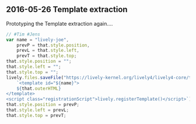 ## 2016-05-26 Template extraction

Prototyping the Template extraction again.... 

```javascript
// #Tim #Jens
var name = "lively-joe",
	prevP = that.style.position,
	prevL = that.style.left,
	prevT = that.style.top;
that.style.position = "";
that.style.left = "";
that.style.top = "";
lively.files.saveFile("https://lively-kernel.org/lively4/lively4-core/templates/" + name + ".html",
	`<template id="${name}">
	${that.outerHTML} 
</template>
<script class="registrationScript">lively.registerTemplate()</script>`)
that.style.position = prevP;
that.style.left = prevL;
that.style.top = prevT;
```
